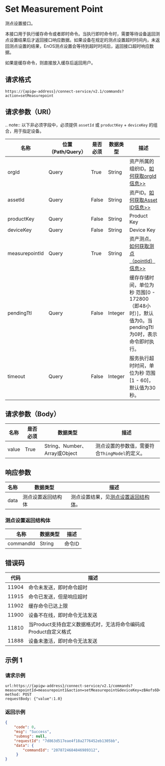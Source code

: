 # Set Measurement Point

测点设置接口。

本接口用于执行缓存命令或者即时命令。当执行即时命令时，需要等待设备返回测点设置结果后才返回接口响应数据。如果设备在规定的测点设置超时时间内，未返回测点设置的结果，EnOS测点设置会等待到超时时间后，返回接口超时响应数据。

如果是缓存命令，则直接放入缓存后返回用户。

## 请求格式

```
https://{apigw-address}/connect-service/v2.1/commands?action=setMeasurepoint
```

## 请求参数（URI）

.. note:: 以下非必须字段中，必须提供 ``assetId`` 或 ``productKey`` + ``deviceKey`` 的组合，用于指定设备。

>>>>>>>>>>>>>>>>>>>>>>>>>>>>>>>>>>>>>>>>>>>>>>>>>>>>>>>

| 名称          | 位置（Path/Query） | 是否必须 | 数据类型 | 描述      |
|---------------|------------------|----------|-----------|--------------|
| orgId         | Query            | True     | String    | 资产所属的组织ID。[如何获取orgId信息>>](/docs/api/zh_CN/latest/api_faqs#id-orgid-orgid)                |
| assetId  | Query            | False   | String         | 资产ID。[如何获取Asset ID信息>>](/docs/api/zh_CN/latest/api_faqs.html#asset-id-assetid-assetid) |
| productKey | Query          | False       | String       | Product Key      |
| deviceKey | Query           | False      | String       | Device Key|
| measurepointId      | Query| True | String    | 资产测点。[如何获取测点（pointId）信息>>](/docs/api/zh_CN/latest/api_faqs#pointid-pointid)|
| pendingTtl     | Query| False| Integer    | 缓存存储时间，单位为秒 范围[0 - 172800（即48小时）]，默认值为0。当pendingTtl为0时，表示命令即时执行。 |
| timeout        | Query| False         | Integer    | 服务执行超时时间，单位为秒 范围[1 - 60]，默认值为30秒。|

## 请求参数（Body）

| 名称          | 是否必须 | 数据类型 | 描述      |
|-----------|---------------|-------------------|----------|
| value | True| String、Number、Array或Object | 测点设置的参数值，需要符合`ThingModel`的定义。 |




## 响应参数

| 名称| 数据类型 | 描述         |
|-------------|-------------------|-----------------------------|
| data |  测点设置返回结构体      | 测点设置结果，见[测点设置返回结构体](/docs/api/zh_CN/latest/connect/set_measurepoint.html#id4)。 |


### 测点设置返回结构体

| 名称| 数据类型 | 描述         |
|-------------|-------------------|-----------------------------|
| commandId  | String| 命令ID|

## 错误码

| 代码  | 描述                                                     |
|-------|------------------------------------------------------------------|
| 11904 | 命令未发送，即时命令超时                         |
| 11915 | 命令已发送，但是响应超时                  |
| 11902 | 缓存命令已达上限                                   |
| 11900 | 设备不在线，即时命令无法发送                                     |
| 11810 | 当Product支持自定义数据格式时，无法将命令编码成Product自定义格式 |
| 11888 | 设备未激活，即时命令无法发送                        |


## 示例 1

### 请求示例

```
url:https://{apigw-address}/connect-service/v2.1/commands?measurepointId=measurepoint1&action=setMeasurepoint&deviceKey=zBAofs6D4s&pendingTtl=1000&productKey=6Bt59ySj&orgId=o15535059999891&timeout=30
method: POST
requestBody: {"value":1.0}
```

### 返回示例

```json
{
    "code": 0,
    "msg": "Success",
    "submsg": null,
    "requestId": "7d863d517eae4f18a2776452eb1305bb",
    "data": {
        "commandId": "2078724684846989312",
     }
}
```

